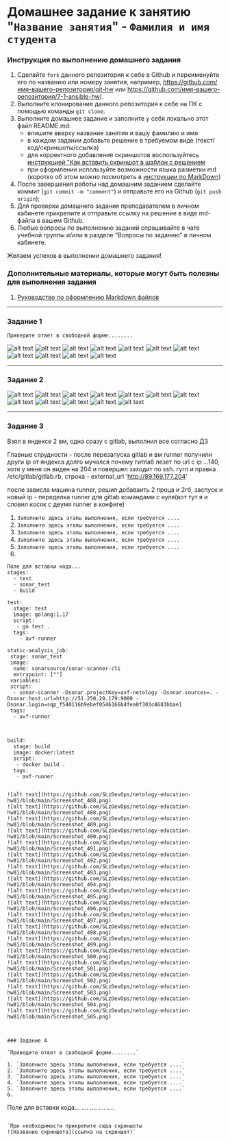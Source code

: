 # Домашнее задание к занятию "`Название занятия`" - `Фамилия и имя студента`


### Инструкция по выполнению домашнего задания

   1. Сделайте `fork` данного репозитория к себе в Github и переименуйте его по названию или номеру занятия, например, https://github.com/имя-вашего-репозитория/git-hw или  https://github.com/имя-вашего-репозитория/7-1-ansible-hw).
   2. Выполните клонирование данного репозитория к себе на ПК с помощью команды `git clone`.
   3. Выполните домашнее задание и заполните у себя локально этот файл README.md:
      - впишите вверху название занятия и вашу фамилию и имя
      - в каждом задании добавьте решение в требуемом виде (текст/код/скриншоты/ссылка)
      - для корректного добавления скриншотов воспользуйтесь [инструкцией "Как вставить скриншот в шаблон с решением](https://github.com/netology-code/sys-pattern-homework/blob/main/screen-instruction.md)
      - при оформлении используйте возможности языка разметки md (коротко об этом можно посмотреть в [инструкции  по MarkDown](https://github.com/netology-code/sys-pattern-homework/blob/main/md-instruction.md))
   4. После завершения работы над домашним заданием сделайте коммит (`git commit -m "comment"`) и отправьте его на Github (`git push origin`);
   5. Для проверки домашнего задания преподавателем в личном кабинете прикрепите и отправьте ссылку на решение в виде md-файла в вашем Github.
   6. Любые вопросы по выполнению заданий спрашивайте в чате учебной группы и/или в разделе “Вопросы по заданию” в личном кабинете.
   
Желаем успехов в выполнении домашнего задания!
   
### Дополнительные материалы, которые могут быть полезны для выполнения задания

1. [Руководство по оформлению Markdown файлов](https://gist.github.com/Jekins/2bf2d0638163f1294637#Code)

---

### Задание 1

`Приведите ответ в свободной форме........`


![alt text](https://github.com/SLzDevOps/netology-education-hw81/blob/main/Screenshot_463.png)
![alt text](https://github.com/SLzDevOps/netology-education-hw81/blob/main/Screenshot_464.png)
![alt text](https://github.com/SLzDevOps/netology-education-hw81/blob/main/Screenshot_465.png)
![alt text](https://github.com/SLzDevOps/netology-education-hw81/blob/main/Screenshot_466.png)
![alt text](https://github.com/SLzDevOps/netology-education-hw81/blob/main/Screenshot_467.png)
![alt text](https://github.com/SLzDevOps/netology-education-hw81/blob/main/Screenshot_468.png)
![alt text](https://github.com/SLzDevOps/netology-education-hw81/blob/main/Screenshot_469.png)
![alt text](https://github.com/SLzDevOps/netology-education-hw81/blob/main/Screenshot_470.png)
![alt text](https://github.com/SLzDevOps/netology-education-hw81/blob/main/Screenshot_471.png)
![alt text](https://github.com/SLzDevOps/netology-education-hw81/blob/main/Screenshot_472.png)
![alt text](https://github.com/SLzDevOps/netology-education-hw81/blob/main/Screenshot_473.png)


---

### Задание 2

![alt text](https://github.com/SLzDevOps/netology-education-hw81/blob/main/Screenshot_474.png)
![alt text](https://github.com/SLzDevOps/netology-education-hw81/blob/main/Screenshot_475.png)
![alt text](https://github.com/SLzDevOps/netology-education-hw81/blob/main/Screenshot_476.png)
![alt text](https://github.com/SLzDevOps/netology-education-hw81/blob/main/Screenshot_477.png)
![alt text](https://github.com/SLzDevOps/netology-education-hw81/blob/main/Screenshot_478.png)
![alt text](https://github.com/SLzDevOps/netology-education-hw81/blob/main/Screenshot_479.png)
![alt text](https://github.com/SLzDevOps/netology-education-hw81/blob/main/Screenshot_480.png)
![alt text](https://github.com/SLzDevOps/netology-education-hw81/blob/main/Screenshot_481.png)
![alt text](https://github.com/SLzDevOps/netology-education-hw81/blob/main/Screenshot_482.png)
![alt text](https://github.com/SLzDevOps/netology-education-hw81/blob/main/Screenshot_483.png)
![alt text](https://github.com/SLzDevOps/netology-education-hw81/blob/main/Screenshot_484.png)
![alt text](https://github.com/SLzDevOps/netology-education-hw81/blob/main/Screenshot_485.png)


---

### Задание 3


Взял в яндексе 2 вм, одна сразу с gitlab, выполнил все согласно ДЗ

Главные струдности - после перезапуска gitlab и вм runner получили други ip от яндекса
долго мучался почему гитлаб лезет по url с ip ...140, хотя у меня он виден на 204 и повершел заходит по ssh.
гугл и правка  /etc/gitlab/gitlab.rb, строка - external_url 'http://89.169.177.204'

после зависла машина runner, решил добаваить 2 проца и 2гб, заспуск и новый ip - переделка runner для gitlab командами с нуля(вот тут я и словил косяк с двумя runner в конфиге)


1. `Заполните здесь этапы выполнения, если требуется ....`
2. `Заполните здесь этапы выполнения, если требуется ....`
3. `Заполните здесь этапы выполнения, если требуется ....`
4. `Заполните здесь этапы выполнения, если требуется ....`
5. `Заполните здесь этапы выполнения, если требуется ....`
6. 

```
Поле для вставки кода...
stages:
  - test
  - sonar_test
  - build

test:
  stage: test
  image: golang:1.17
  script: 
   - go test .
  tags:
    - avf-runner

static-analysis_job:
 stage: sonar_test
 image:
  name: sonarsource/sonar-scanner-cli
  entrypoint: [""]
 variables:
 script:
  - sonar-scanner -Dsonar.projectKey=avf-netology -Dsonar.sources=. -Dsonar.host.url=http://51.250.20.179:9000 -Dsonar.login=sqp_f540116b9ebef0546166b4fea8f303c4683bbae1
 tags:
  - avf-runner



build:
  stage: build
  image: docker:latest
  script:
   - docker build .
  tags:
   - avf-runner


![alt text](https://github.com/SLzDevOps/netology-education-hw81/blob/main/Screenshot_488.png)
![alt text](https://github.com/SLzDevOps/netology-education-hw81/blob/main/Screenshot_488.png)
![alt text](https://github.com/SLzDevOps/netology-education-hw81/blob/main/Screenshot_489.png)
![alt text](https://github.com/SLzDevOps/netology-education-hw81/blob/main/Screenshot_490.png)
![alt text](https://github.com/SLzDevOps/netology-education-hw81/blob/main/Screenshot_491.png)
![alt text](https://github.com/SLzDevOps/netology-education-hw81/blob/main/Screenshot_492.png)
![alt text](https://github.com/SLzDevOps/netology-education-hw81/blob/main/Screenshot_493.png)
![alt text](https://github.com/SLzDevOps/netology-education-hw81/blob/main/Screenshot_494.png)
![alt text](https://github.com/SLzDevOps/netology-education-hw81/blob/main/Screenshot_495.png)
![alt text](https://github.com/SLzDevOps/netology-education-hw81/blob/main/Screenshot_496.png)
![alt text](https://github.com/SLzDevOps/netology-education-hw81/blob/main/Screenshot_497.png)
![alt text](https://github.com/SLzDevOps/netology-education-hw81/blob/main/Screenshot_498.png)
![alt text](https://github.com/SLzDevOps/netology-education-hw81/blob/main/Screenshot_499.png)
![alt text](https://github.com/SLzDevOps/netology-education-hw81/blob/main/Screenshot_500.png)
![alt text](https://github.com/SLzDevOps/netology-education-hw81/blob/main/Screenshot_501.png)
![alt text](https://github.com/SLzDevOps/netology-education-hw81/blob/main/Screenshot_502.png)
![alt text](https://github.com/SLzDevOps/netology-education-hw81/blob/main/Screenshot_503.png)
![alt text](https://github.com/SLzDevOps/netology-education-hw81/blob/main/Screenshot_504.png)
![alt text](https://github.com/SLzDevOps/netology-education-hw81/blob/main/Screenshot_505.png)



### Задание 4

`Приведите ответ в свободной форме........`

1. `Заполните здесь этапы выполнения, если требуется ....`
2. `Заполните здесь этапы выполнения, если требуется ....`
3. `Заполните здесь этапы выполнения, если требуется ....`
4. `Заполните здесь этапы выполнения, если требуется ....`
5. `Заполните здесь этапы выполнения, если требуется ....`
6. 

```
Поле для вставки кода...
....
....
....
....
```

`При необходимости прикрепитe сюда скриншоты
![Название скриншота](ссылка на скриншот)`
